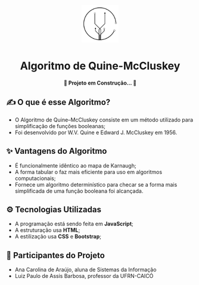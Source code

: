 <h1 align="center">
    <img style="width: 100px;height: 100px;" src="./assets/logo.png" /> 
    
</h1>
<h1 align="center"> Algoritmo de Quine-McCluskey </h1>

<h4 align="center"> 
    🚧      Projeto em Construção...      🚧
</h4>

## ✍️ O que é esse Algoritmo?

- O Algoritmo de Quine–McCluskey consiste em um método utilizado para simplificação de funções booleanas; 
- Foi desenvolvido por W.V. Quine e Edward J. McCluskey em 1956.

## ✨ Vantagens do Algoritmo

- É funcionalmente idêntico ao mapa de Karnaugh;
- A forma tabular o faz mais eficiente para uso em algoritmos computacionais;
- Fornece um algoritmo determinístico para checar se a forma mais simplificada de uma função booleana foi alcançada.

## ⚙️ Tecnologias Utilizadas

- A programação está sendo feita em **JavaScript**;
- A estruturação usa **HTML**;
- A estilização usa **CSS** e **Bootstrap**;

## 🤝 Participantes do Projeto

-  Ana Carolina de Araújo, aluna de Sistemas da Informação 
-  Luiz Paulo de Assis Barbosa, professor da UFRN-CAICÓ


